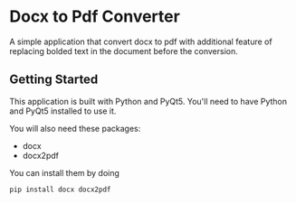 # Docx to Pdf Converter

A simple application that convert docx to pdf with additional feature of replacing bolded text in the document before the conversion.

## Getting Started

This application is built with Python and PyQt5. You'll need to have Python and PyQt5 installed to use it.

You will also need these packages:

* docx
* docx2pdf

You can install them by doing 

```pip install docx docx2pdf```


